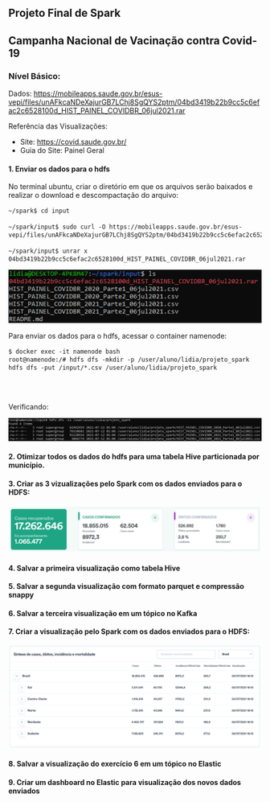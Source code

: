 ## Projeto Final de Spark

## **Campanha Nacional de Vacinação contra Covid-19**



### Nível Básico:

Dados: https://mobileapps.saude.gov.br/esus-vepi/files/unAFkcaNDeXajurGB7LChj8SgQYS2ptm/04bd3419b22b9cc5c6efac2c6528100d_HIST_PAINEL_COVIDBR_06jul2021.rar

Referência das Visualizações:

- Site: https://covid.saude.gov.br/
- Guia do Site: Painel Geral



#### 1. Enviar os dados para o hdfs

 No terminal ubuntu, criar o diretório em que os arquivos serão baixados e realizar o download e descompactação do arquivo:

```
~/spark$ cd input

~/spark/input$ sudo curl -O https://mobileapps.saude.gov.br/esus-vepi/files/unAFkcaNDeXajurGB7LChj8SgQYS2ptm/04bd3419b22b9cc5c6efac2c6528100d_HIST_PAINEL_COVIDBR_06jul2021.rar

~/spark/input$ unrar x 04bd3419b22b9cc5c6efac2c6528100d_HIST_PAINEL_COVIDBR_06jul2021.rar 

```

![](https://github.com/lidiams/projeto_spark_semantix/blob/main/images/exe1_1.PNG)

Para enviar os dados para o hdfs, acessar o container namenode:

```
$ docker exec -it namenode bash
root@namenode:/# hdfs dfs -mkdir -p /user/aluno/lidia/projeto_spark
hdfs dfs -put /input/*.csv /user/aluno/lidia/projeto_spark




```

Verificando:

![](https://github.com/lidiams/projeto_spark_semantix/blob/main/images/exe1_2.PNG)

#### 2. Otimizar todos os dados do hdfs para uma tabela Hive particionada por município.





#### 3. Criar as 3 vizualizações pelo Spark com os dados enviados para o HDFS:

![](https://github.com/lidiams/projeto_spark_semantix/blob/main/images/exe3.PNG)

#### 4. Salvar a primeira visualização como tabela Hive





#### 5. Salvar a segunda visualização com formato parquet e compressão snappy





#### 6. Salvar a terceira visualização em um tópico no Kafka





#### 7. Criar a visualização pelo Spark com os dados enviados para o HDFS:

![](https://github.com/lidiams/projeto_spark_semantix/blob/main/images/exe7.PNG)





#### 8. Salvar a visualização do exercício 6 em um tópico no Elastic





#### 9. Criar um dashboard no Elastic para visualização dos novos dados enviados